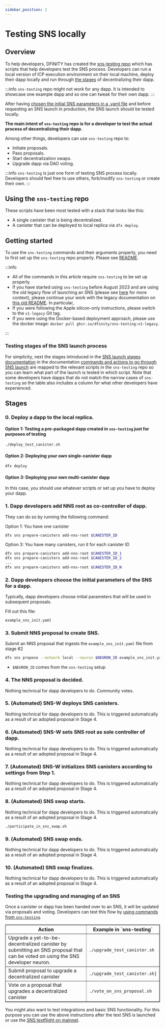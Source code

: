 ```yaml
---
sidebar_position: 2
---
```

# Testing SNS locally

## Overview

To help developers, DFINITY has created the [sns-testing repo](https://github.com/dfinity/sns-testing) which has scripts that help developers test the SNS process. Developers can run a local version of ICP execution environment on their local machine, deploy their dapp locally and run through [the stages](../launching/launch-summary-1proposal.md) of decentralizing their dapp.

:::info
`sns-testing` repo might not work for any dapp. It is intended to showcase one example dapp and so one can tweak for their own dapp.
:::

After having [chosen the initial SNS parameters in a .yaml file](../tokenomics/preparation.md) and before requesting an SNS launch in production, the SNS launch should be tested locally.

**The main intent of `sns-testing` repo is for a developer to test the actual process of decentralizing their dapp.**

Among other things, developers can use `sns-testing` repo to:

* Initiate proposals.
* Pass proposals.
* Start decentralization swaps.
* Upgrade dapp via DAO voting.

:::info
`sns-testing` is just one form of testing SNS process locally. Developers should feel free to use others, fork/modify `sns-testing` or create their own.
:::

## Using the `sns-testing` repo

These scripts have been most tested with a stack that looks like this:

* A single canister that is being decentralized.
* A canister that can be deployed to local replica via `dfx deploy`.

## Getting started

To use the `sns-testing` commands and their arguments properly, you need to first set up the `sns-testing` repo properly. Please see [README](https://github.com/dfinity/sns-testing#sns-lifecycle).

:::info
* All of the commands in this article require `sns-testing` to be set up properly. 
* If you have started using `sns-testing` before August 2023 and are using the old legacy flow of launching an SNS (please see [here](../launching/index.md) for more context), please continue your work with the legacy documentation on [this old README](https://github.com/dfinity/sns-testing/blob/v1-legacy/README.md). In particular, 
* If you were following the Apple silicon-only instructions, please switch to the `v1-legacy` Git tag.
* If you were using the Docker-based deployment approach, please use the docker image: `docker pull ghcr.io/dfinity/sns-testing:v1-legacy`.

:::

### Testing stages of the SNS launch process

For simplicity, next the stages introduced in the [SNS launch stages documentation](../launching/launch-summary-1proposal.md) in the documentation [commands and actions to go through SNS launch](../launching/launch-steps-1proposal.md) are mapped to the relevant scripts in the `sns-testing` repo so you can learn what part of the launch is tested in which script.
Note that some developers have dapps that do not match the narrow cases of `sns-testing` so the table also includes a column for what other developers have experienced.

## Stages

### 0. Deploy a dapp to the local replica.

#### Option 1: Testing a pre-packaged dapp created in `sns-testing` just for purposes of testing

```bash
./deploy_test_canister.sh
```

#### Option 2: Deploying your own single-canister dapp

```bash
dfx deploy
```

#### Option 3: Deploying your own multi-canister dapp

In this case, you should use whatever scripts or set up you have to deploy your dapp.

### 1. Dapp developers add NNS root as co-controller of dapp.

They can do so by running the following command:

Option 1: You have one canister

```bash
dfx sns prepare-canisters add-nns-root $CANISTER_ID
```

Option 3: You have many canisters, run it for each canister ID

```bash
dfx sns prepare-canisters add-nns-root $CANISTER_ID_1
dfx sns prepare-canisters add-nns-root $CANISTER_ID_2
...
dfx sns prepare-canisters add-nns-root $CANISTER_ID_N
```

### 2. Dapp developers choose the initial parameters of the SNS for a dapp.

Typically, dapp developers choose initial parameters that will be used in subsequent proposals.

Fill out this file:

```bash
example_sns_init.yaml
```

### 3. Submit NNS proposal to create SNS.

Submit an NNS proposal that ingests the `example_sns_init.yaml` file from stage #2

```bash
dfx sns propose --network local --neuron $NEURON_ID example_sns_init.yaml
```

- `$NEURON_ID` comes from the `sns-testing` setup

### 4. The NNS proposal is decided.

Nothing technical for dapp developers to do. Community votes.

### 5. (Automated) SNS-W deploys SNS canisters.

Nothing technical for dapp developers to do. This is triggered automatically as a result
of an adopted proposal in Stage 4.

### 6. (Automated) SNS-W sets SNS root as sole controller of dapp.

Nothing technical for dapp developers to do. This is triggered automatically as a result
of an adopted proposal in Stage 4.

### 7. (Automated) SNS-W initializes SNS canisters according to settings from Step 1.

Nothing technical for dapp developers to do. This is triggered automatically as a result
of an adopted proposal in Stage 4.

### 8. (Automated) SNS swap starts.

Nothing technical for dapp developers to do. This is triggered automatically as a result
of an adopted proposal in Stage 4.

```bash
./participate_in_sns_swap.sh
```

### 9. (Automated) SNS swap ends.

Nothing technical for dapp developers to do. This is triggered automatically as a result
of an adopted proposal in Stage 4.

### 10. (Automated) SNS swap finalizes.

Nothing technical for dapp developers to do. This is triggered automatically as a result
of an adopted proposal in Stage 4.

### Testing the upgrading and managing of an SNS

Once a canister or dapp has been handed over to an SNS, it will be updated via proposals and voting. Developers can test this flow by [using commands from `sns-testing`](https://github.com/dfinity/sns-testing#sns-lifecycle).


<table border="1">
    <tr>
        <th>Action</th>
        <th>Example in `sns-testing`</th>
    </tr>
    <tr>
        <td>Upgrade a yet-to-be-decentralized canister by submitting an SNS proposal that can be voted on using the SNS developer neuron.</td>
        <td><code>./upgrade_test_canister.sh</code></td>
    </tr>
    <tr>
        <td>Submit proposal to upgrade a decentralized canister</td>
        <td><code>./upgrade_test_canister.sh]</code></td>
    </tr>
     <tr>
        <td>Vote on a proposal that upgrades a decentralized canister</td>
        <td><code>./vote_on_sns_proposal.sh</code></td>
    </tr>
</table>

You might also want to test integrations and basic SNS functionality. 
For this purpose you can use the above instructions after the test SNS is 
launched or use the [SNS testflight on mainnet](testing-on-mainnet.md).